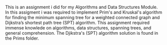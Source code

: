 This is an assignment i did for my Algorithms and Data Structures Module. 
In this assigment i was required to implement Prim's and Kruskal's algorithm for finding the minimum spanning tree for a weighted connected graph and Dijkstra’s shortest path tree (SPT) algorithm. 
This assignment required immense knowlede on algorithms, data structures, spanning trees, and general comprehension.
The Djikstra's (SPT) algorithm solution is found in the Prims folder.
